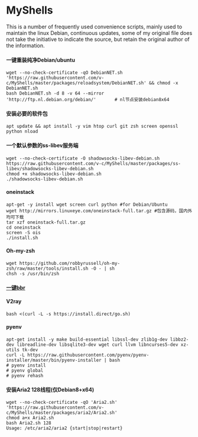 # MyShells
This is a number of frequently used convenience scripts, mainly used to maintain the linux Debian, continuous updates, some of my original file does not take the initiative to indicate the source, but retain the original author of the information.

#### 一键重装纯净Debian/ubuntu
```
wget --no-check-certificate -qO DebianNET.sh 'https://raw.githubusercontent.com/v-c/MyShells/master/packages/reloadsystem/DebianNET.sh' && chmod -x DebianNET.sh
bash DebianNET.sh -d 8 -v 64 --mirror 'http://ftp.nl.debian.org/debian/'       # nl节点安装debian8x64
```

#### 安装必要的软件包
```
apt update && apt install -y vim htop curl git zsh screen openssl python nload
```
#### 一个默认参数的ss-libev服务端
```
wget --no-check-certificate -O shadowsocks-libev-debian.sh https://raw.githubusercontent.com/v-c/MyShells/master/packages/ss-libev/shadowsocks-libev-debian.sh
chmod +x shadowsocks-libev-debian.sh
./shadowsocks-libev-debian.sh
```
#### oneinstack
```
apt-get -y install wget screen curl python #for Debian/Ubuntu
wget http://mirrors.linuxeye.com/oneinstack-full.tar.gz #包含源码，国内外均可下载
tar xzf oneinstack-full.tar.gz
cd oneinstack
screen -S ois
./install.sh
```
#### Oh-my-zsh
```
wget https://github.com/robbyrussell/oh-my-zsh/raw/master/tools/install.sh -O - | sh
chsh -s /usr/bin/zsh
```
#### [一键bbr](https://github.com/nanqinlang-tcp/tcp_nanqinlang)

#### V2ray
```
bash <(curl -L -s https://install.direct/go.sh)
```
#### pyenv
```
apt-get install -y make build-essential libssl-dev zlib1g-dev libbz2-dev libreadline-dev libsqlite3-dev wget curl llvm libncurses5-dev xz-utils tk-dev
curl -L https://raw.githubusercontent.com/pyenv/pyenv-installer/master/bin/pyenv-installer | bash
# pyenv install 
# pyenv global
# pyenv rehash
```
#### 安装Aria2 128线程(仅Debian8+x64)
```
wget --no-check-certificate -qO 'Aria2.sh' 'https://raw.githubusercontent.com/v-c/MyShells/master/packages/aria2/Aria2.sh'
chmod a+x Aria2.sh
bash Aria2.sh 128
Usage: /etc/aria2/aria2 {start|stop|restart}
```